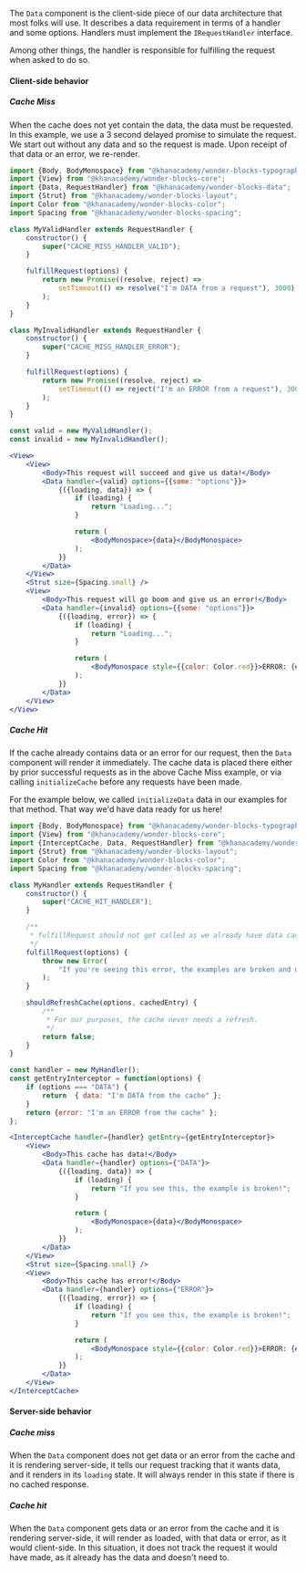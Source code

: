The `Data` component is the client-side piece of our data architecture that
most folks will use. It describes a data requirement in terms of a handler and
some options. Handlers must implement the `IRequestHandler` interface.

Among other things, the handler is responsible for fulfilling the request when
asked to do so.

#### Client-side behavior

##### Cache Miss

When the cache does not yet contain the data, the data must be requested.
In this example, we use a 3 second delayed promise to simulate the request.
We start out without any data and so the request is made. Upon receipt of that
data or an error, we re-render.

```jsx
import {Body, BodyMonospace} from "@khanacademy/wonder-blocks-typography";
import {View} from "@khanacademy/wonder-blocks-core";
import {Data, RequestHandler} from "@khanacademy/wonder-blocks-data";
import {Strut} from "@khanacademy/wonder-blocks-layout";
import Color from "@khanacademy/wonder-blocks-color";
import Spacing from "@khanacademy/wonder-blocks-spacing";

class MyValidHandler extends RequestHandler {
    constructor() {
        super("CACHE_MISS_HANDLER_VALID");
    }

    fulfillRequest(options) {
        return new Promise((resolve, reject) =>
            setTimeout(() => resolve("I'm DATA from a request"), 3000),
        );
    }
}

class MyInvalidHandler extends RequestHandler {
    constructor() {
        super("CACHE_MISS_HANDLER_ERROR");
    }

    fulfillRequest(options) {
        return new Promise((resolve, reject) =>
            setTimeout(() => reject("I'm an ERROR from a request"), 3000),
        );
    }
}

const valid = new MyValidHandler();
const invalid = new MyInvalidHandler();

<View>
    <View>
        <Body>This request will succeed and give us data!</Body>
        <Data handler={valid} options={{some: "options"}}>
            {({loading, data}) => {
                if (loading) {
                    return "Loading...";
                }

                return (
                    <BodyMonospace>{data}</BodyMonospace>
                );
            }}
        </Data>
    </View>
    <Strut size={Spacing.small} />
    <View>
        <Body>This request will go boom and give us an error!</Body>
        <Data handler={invalid} options={{some: "options"}}>
            {({loading, error}) => {
                if (loading) {
                    return "Loading...";
                }

                return (
                    <BodyMonospace style={{color: Color.red}}>ERROR: {error}</BodyMonospace>
                );
            }}
        </Data>
    </View>
</View>
```

##### Cache Hit

If the cache already contains data or an error for our request, then the `Data`
component will render it immediately. The cache data is placed there either
by prior successful requests as in the above Cache Miss example, or via calling
`initializeCache` before any requests have been made.

For the example below, we called `initializeData` data in our examples for
that method. That way we'd have data ready for us here!

```jsx
import {Body, BodyMonospace} from "@khanacademy/wonder-blocks-typography";
import {View} from "@khanacademy/wonder-blocks-core";
import {InterceptCache, Data, RequestHandler} from "@khanacademy/wonder-blocks-data";
import {Strut} from "@khanacademy/wonder-blocks-layout";
import Color from "@khanacademy/wonder-blocks-color";
import Spacing from "@khanacademy/wonder-blocks-spacing";

class MyHandler extends RequestHandler {
    constructor() {
        super("CACHE_HIT_HANDLER");
    }

    /**
     * fulfillRequest should not get called as we already have data cached.
     */
    fulfillRequest(options) {
        throw new Error(
            "If you're seeing this error, the examples are broken and data isn't in the cache that should be.",
        );
    }

    shouldRefreshCache(options, cachedEntry) {
        /**
         * For our purposes, the cache never needs a refresh.
         */
        return false;
    }
}

const handler = new MyHandler();
const getEntryInterceptor = function(options) {
    if (options === "DATA") {
        return  { data: "I'm DATA from the cache" };
    }
    return {error: "I'm an ERROR from the cache" };
};

<InterceptCache handler={handler} getEntry={getEntryInterceptor}>
    <View>
        <Body>This cache has data!</Body>
        <Data handler={handler} options={"DATA"}>
            {({loading, data}) => {
                if (loading) {
                    return "If you see this, the example is broken!";
                }

                return (
                    <BodyMonospace>{data}</BodyMonospace>
                );
            }}
        </Data>
    </View>
    <Strut size={Spacing.small} />
    <View>
        <Body>This cache has error!</Body>
        <Data handler={handler} options={"ERROR"}>
            {({loading, error}) => {
                if (loading) {
                    return "If you see this, the example is broken!";
                }

                return (
                    <BodyMonospace style={{color: Color.red}}>ERROR: {error}</BodyMonospace>
                );
            }}
        </Data>
    </View>
</InterceptCache>
```

#### Server-side behavior

##### Cache miss

When the `Data` component does not get data or an error from the cache and it
is rendering server-side, it tells our request tracking that it wants data, and
it renders in its `loading` state. It will always render in this state if there
is no cached response.

##### Cache hit

When the `Data` component gets data or an error from the cache and it is
rendering server-side, it will render as loaded, with that data or error,
as it would client-side. In this situation, it does not track the request it
would have made, as it already has the data and doesn't need to.
